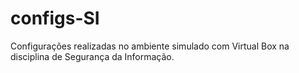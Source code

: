# configs-SI
Configurações realizadas no ambiente simulado com Virtual Box na disciplina de Segurança da Informação.
